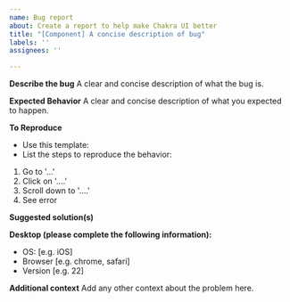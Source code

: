 ```yaml
---
name: Bug report
about: Create a report to help make Chakra UI better
title: "[Component] A concise description of bug"
labels: ''
assignees: ''

---
```


**Describe the bug**
A clear and concise description of what the bug is.
<!-- If applicable, add screenshots/videos to help explain the problem. -->

**Expected Behavior**
A clear and concise description of what you expected to happen.
<!-- A clear and concise description of what you expected to happen. -->

**To Reproduce**
- Use this template:
- List the steps to reproduce the behavior:
1. Go to '...'
2. Click on '....'
3. Scroll down to '....'
4. See error

**Suggested solution(s)**
<!-- How could we solve this bug? What changes would need to be made? -->

**Desktop (please complete the following information):**
 - OS: [e.g. iOS]
 - Browser [e.g. chrome, safari]
 - Version [e.g. 22]

**Additional context**
Add any other context about the problem here.
